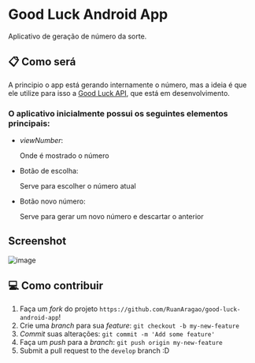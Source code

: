 # Good Luck Android App

Aplicativo de geração de número da sorte.

## 📋 Como será

A principio o app está gerando internamente o número, mas a ideia é que ele utilize para isso a [Good Luck API](https://github.com/RuanAragao/good-luck-api), que está em desenvolvimento.

### O aplicativo inicialmente possui os seguintes elementos principais:

- _viewNumber_:

  Onde é mostrado o número

- Botão de escolha:

  Serve para escolher o número atual

- Botão novo número:

  Serve para gerar um novo número e descartar o anterior

## Screenshot
![image](https://user-images.githubusercontent.com/1015013/136162667-dce18cdd-2ed3-4cee-babf-89f332dc9f98.png)



##  💻 Como contribuir

1. Faça um _fork_ do projeto `https://github.com/RuanAragao/good-luck-android-app`!
2. Crie uma _branch_ para sua _feature_: `git checkout -b my-new-feature`
3. _Commit_ suas alterações: `git commit -m 'Add some feature'`
4. Faça um _push_ para a _branch_: `git push origin my-new-feature`
5. Submit a pull request to the `develop` branch :D
